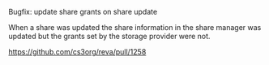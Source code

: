 Bugfix: update share grants on share update 

When a share was updated the share information in the share manager was updated but the grants set by the storage provider were not.

https://github.com/cs3org/reva/pull/1258

